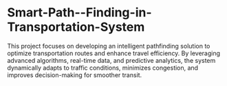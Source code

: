 # Smart-Path--Finding-in-Transportation-System
This project focuses on developing an intelligent pathfinding solution to optimize transportation routes and enhance travel efficiency. By leveraging advanced algorithms, real-time data, and predictive analytics, the system dynamically adapts to traffic conditions, minimizes congestion, and improves decision-making for smoother transit.
